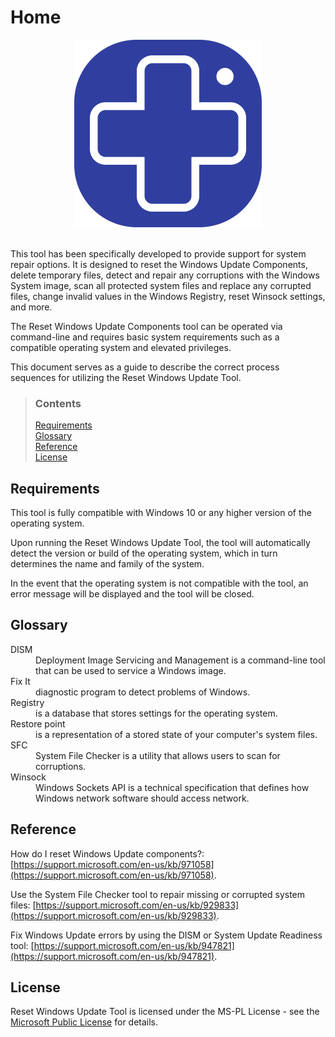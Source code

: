 # Home

<div align="center">
	<a href="https://wureset.com/">
		<img src="assets/images/logo.png" alt="Logo" height="300" width="300">
	</a>
</div>
<br />

This tool has been specifically developed to provide support for system repair options. It is designed to reset the Windows Update Components, delete temporary files, detect and repair any corruptions with the Windows System image, scan all protected system files and replace any corrupted files, change invalid values in the Windows Registry, reset Winsock settings, and more.

The Reset Windows Update Components tool can be operated via command-line and requires basic system requirements such as a compatible operating system and elevated privileges.

This document serves as a guide to describe the correct process sequences for utilizing the Reset Windows Update Tool.

> ### Contents
>
> [Requirements](#requirements) <br />
> [Glossary](#glossary) <br />
> [Reference](#reference) <br />
> [License](#license)

## Requirements

This tool is fully compatible with Windows 10 or any higher version of the operating system.

Upon running the Reset Windows Update Tool, the tool will automatically detect the version or build of the operating system, which in turn determines the name and family of the system.

In the event that the operating system is not compatible with the tool, an error message will be displayed and the tool will be closed.

## Glossary

<dl>
<dt>DISM</dt>
<dd>Deployment Image Servicing and Management is a command-line tool that can be used to service a Windows image.</dd>
<dt>Fix It</dt>
<dd>diagnostic program to detect problems of Windows.</dd>
<dt>Registry</dt>
<dd>is a database that stores settings for the operating system.</dd>
<dt>Restore point</dt>
<dd>is a representation of a stored state of your computer's system files.</dd>
<dt>SFC</dt>
<dd>System File Checker is a utility that allows users to scan for corruptions.</dd>
<dt>Winsock</dt>
<dd>Windows Sockets API is a technical specification that defines how Windows network software should access network.</dd>
</dl>

## Reference

How do I reset Windows Update components?: [https://support.microsoft.com/en-us/kb/971058](https://support.microsoft.com/en-us/kb/971058).

Use the System File Checker tool to repair missing or corrupted system files: [https://support.microsoft.com/en-us/kb/929833](https://support.microsoft.com/en-us/kb/929833).

Fix Windows Update errors by using the DISM or System Update Readiness tool: [https://support.microsoft.com/en-us/kb/947821](https://support.microsoft.com/en-us/kb/947821).

## License

Reset Windows Update Tool is licensed under the MS-PL License - see the [Microsoft Public License](https://opensource.org/licenses/MS-PL) for details.
